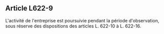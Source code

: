 Article L622-9
----
L'activité de l'entreprise est poursuivie pendant la période d'observation, sous
réserve des dispositions des articles L. 622-10 à L. 622-16.
